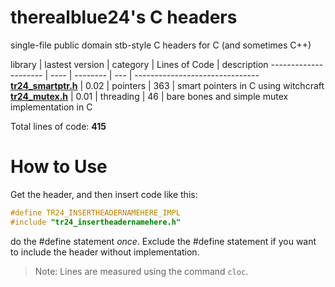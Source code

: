# therealblue24's C headers
single-file public domain stb-style C headers for C (and sometimes C++)

<a name="tr24_libs"></a>
library    | lastest version | category | Lines of Code | description
--------------------- | ---- | -------- | --- | -------------------------------
**[tr24_smartptr.h](tr24_smartptr.h)** | 0.02 | pointers | 363 | smart pointers in C using witchcraft 
**[tr24_mutex.h](tr24_mutex.h)** | 0.01 | threading | 46 | bare bones and simple mutex implementation in C

Total lines of code: **415**

# How to Use
Get the header, and then insert code like this:
```c
#define TR24_INSERTHEADERNAMEHERE_IMPL
#include "tr24_insertheadernamehere.h"
```
do the #define statement *once*. Exclude the #define statement if you want
to include the header without implementation.

> Note: Lines are measured using the command `cloc`.
